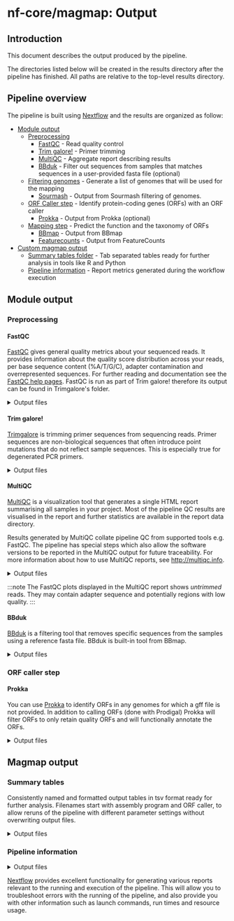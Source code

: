 # nf-core/magmap: Output

## Introduction

This document describes the output produced by the pipeline.

The directories listed below will be created in the results directory after the pipeline has finished. All paths are relative to the top-level results directory.

## Pipeline overview

The pipeline is built using [Nextflow](https://www.nextflow.io/) and the results are organized as follow:

- [Module output](#module-output)
  - [Preprocessing](#preprocessing)
    - [FastQC](#fastqc) - Read quality control
    - [Trim galore!](#trim-galore) - Primer trimming
    - [MultiQC](#multiqc) - Aggregate report describing results
    - [BBduk](#bbduk) - Filter out sequences from samples that matches sequences in a user-provided fasta file (optional)
  - [Filtering genomes](#filter-genomes-step) - Generate a list of genomes that will be used for the mapping
    - [Sourmash](#sourmash) - Output from Sourmash filtering of genomes.
  - [ORF Caller step](#orf-caller-step) - Identify protein-coding genes (ORFs) with an ORF caller
    - [Prokka](#prokka) - Output from Prokka (optional)
  - [Mapping step](#mapping-reads-to-genomes) - Predict the function and the taxonomy of ORFs
    - [BBmap](#bbmap) - Output from BBmap
    - [Featurecounts](#featurecounts) - Output from FeatureCounts
- [Custom magmap output](#magmap-output)
  - [Summary tables folder](#summary-tables) - Tab separated tables ready for further analysis in tools like R and Python
  - [Pipeline information](#pipeline-information) - Report metrics generated during the workflow execution

## Module output

### Preprocessing

#### FastQC

[FastQC](http://www.bioinformatics.babraham.ac.uk/projects/fastqc/) gives general quality metrics about your sequenced reads. It provides information about the quality score distribution across your reads, per base sequence content (%A/T/G/C), adapter contamination and overrepresented sequences. For further reading and documentation see the [FastQC help pages](http://www.bioinformatics.babraham.ac.uk/projects/fastqc/Help/). FastQC is run as part of Trim galore! therefore its output can be found in Trimgalore's folder.

<details markdown="1">
<summary>Output files</summary>

- `trimgalore/fastqc/`
  - `*_fastqc.html`: FastQC report containing quality metrics for your untrimmed raw fastq files.

</details>

#### Trim galore!

[Trimgalore](https://github.com/FelixKrueger/TrimGalore) is trimming primer sequences from sequencing reads. Primer sequences are non-biological sequences that often introduce point mutations that do not reflect sample sequences. This is especially true for degenerated PCR primers.

<details markdown="1">
<summary>Output files</summary>

- `trimgalore/`: directory containing log files with retained reads, trimming percentage, etc. for each sample.
  - `*trimming_report.txt`: report of read numbers that pass trimgalore.

</details>

#### MultiQC

[MultiQC](http://multiqc.info) is a visualization tool that generates a single HTML report summarising all samples in your project. Most of the pipeline QC results are visualised in the report and further statistics are available in the report data directory.

Results generated by MultiQC collate pipeline QC from supported tools e.g. FastQC. The pipeline has special steps which also allow the software versions to be reported in the MultiQC output for future traceability. For more information about how to use MultiQC reports, see <http://multiqc.info>.

<details markdown="1">
<summary>Output files</summary>

- `multiqc/`
  - `multiqc_report.html`: a standalone HTML file that can be viewed in your web browser.
  - `multiqc_data/`: directory containing parsed statistics from the different tools used in the pipeline.
  - `multiqc_plots/`: directory containing static images from the report in various formats.

</details>

:::note
The FastQC plots displayed in the MultiQC report shows _untrimmed_ reads. They may contain adapter sequence and potentially regions with low quality.
:::

#### BBduk

[BBduk](https://jgi.doe.gov/data-and-tools/software-tools/bbtools/bb-tools-user-guide/bbnorm-guide/) is a filtering tool that removes specific sequences from the samples using a reference fasta file.
BBduk is built-in tool from BBmap.

<details markdown="1">
<summary>Output files</summary>

- `bbmap/`
  - `*.bbduk.log`: a text file with the results from BBduk analysis. Number of filtered reads can be seen in this log.

</details>

### ORF caller step

#### Prokka

You can use [Prokka](https://github.com/tseemann/prokka) to identify ORFs in any genomes for which a gff file is not provided.
In addition to calling ORFs (done with Prodigal) Prokka will filter ORFs to only retain quality ORFs and will functionally annotate the ORFs.

<details markdown="1">
<summary>Output files</summary>

- `prokka/`
  - `*.ffn.gz`: nucleotides fasta file output
  - `*.faa.gz`: amino acids fasta file output
  - `*.gff.gz`: genome feature file output

</details>

## Magmap output

### Summary tables

Consistently named and formatted output tables in tsv format ready for further analysis.
Filenames start with assembly program and ORF caller, to allow reruns of the pipeline with different parameter settings without overwriting output files.

<details markdown="1">
<summary>Output files</summary>

- `summary_tables/`
  - `magmap.overall_stats.tsv.gz`: overall statistics from the pipeline, e.g. number of reads, number of called ORFs, number of reads mapping back to contigs/ORFs etc.
  - `magmap.counts.tsv.gz`: read counts per ORF and sample.
  - `summary_table.taxonomy.tsv.gz`: for each genomes this tsv file provides metrics and taxonomy.

</details>

### Pipeline information

<details markdown="1">
<summary>Output files</summary>

- `pipeline_info/`
  - Reports generated by Nextflow: `execution_report.html`, `execution_timeline.html`, `execution_trace.txt` and `pipeline_dag.dot`/`pipeline_dag.svg`.
  - Reports generated by the pipeline: `pipeline_report.html`, `pipeline_report.txt` and `software_versions.yml`. The `pipeline_report*` files will only be present if the `--email` / `--email_on_fail` parameter's are used when running the pipeline.
  - Reformatted samplesheet files used as input to the pipeline: `samplesheet.valid.csv`.
  - Parameters used by the pipeline run: `params.json`.

</details>

[Nextflow](https://www.nextflow.io/docs/latest/tracing.html) provides excellent functionality for generating various reports relevant to the running and execution of the pipeline. This will allow you to troubleshoot errors with the running of the pipeline, and also provide you with other information such as launch commands, run times and resource usage.
